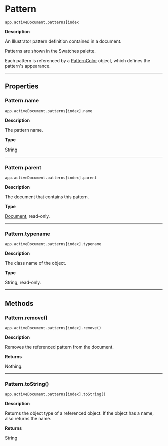 # Pattern

`app.activeDocument.patterns[index`

**Description**

An Illustrator pattern definition contained in a document.

Patterns are shown in the Swatches palette.

Each pattern is referenced by a [PatternColor](PatternColor.md#jsobjref-patterncolor) object, which defines the pattern's appearance.

---

## Properties

### Pattern.name

`app.activeDocument.patterns[index].name`

**Description**

The pattern name.

**Type**

String

---

### Pattern.parent

`app.activeDocument.patterns[index].parent`

**Description**

The document that contains this pattern.

**Type**

[Document](Document.md#jsobjref-document), read-only.

---

### Pattern.typename

`app.activeDocument.patterns[index].typename`

**Description**

The class name of the object.

**Type**

String, read-only.

---

## Methods

### Pattern.remove()

`app.activeDocument.patterns[index].remove()`

**Description**

Removes the referenced pattern from the document.

**Returns**

Nothing.

---

### Pattern.toString()

`app.activeDocument.patterns[index].toString()`

**Description**

Returns the object type of a referenced object. If the object has a name, also returns the name.

**Returns**

String
